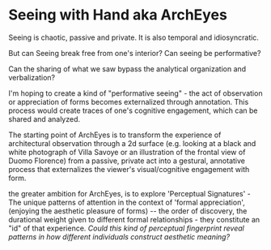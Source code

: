 # Seeing with Hand aka ArchEyes

Seeing is chaotic, passive and private. It is also temporal and idiosyncratic. 

But can Seeing break free from one's interior? Can seeing be performative? 

Can the sharing of what we saw bypass the analytical organization and verbalization?

I'm hoping to create a kind of "performative seeing" - the act of observation or appreciation of forms becomes externalized through annotation. This process would create traces of one's cognitive engagement, which can be shared and analyzed.

The starting point of ArchEyes is to transform the experience of architectural observation through a 2d surface (e.g. looking at a black and white photograph of Villa Savoye or an illustration of the frontal view of Duomo Florence) from a passive, private act into a gestural,  annotative process that externalizes the viewer's visual/cognitive engagement with form.

the greater ambition for ArchEyes, is to explore 'Perceptual Signatures' - The unique patterns of attention in the context of 'formal appreciation', (enjoying the aesthetic pleasure of forms) -- the order of discovery, the durational weight given to different formal relationships - they constitute an "id" of that experience. *Could this kind of perceptual fingerprint reveal patterns in how different individuals construct aesthetic meaning?*

